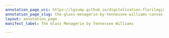 ```yaml
---
annotation_page_uri: https://lgsump.github.io/digitalization-florilegium/annotations/the-glass-menagerie-by-tennessee-williams-canvas-1-768-308412.json
annotation_page_slug: the-glass-menagerie-by-tennessee-williams-canvas-1-768-308412
layout: annotation_page
manifest_label: The Glass Menagerie by Tennessee Williams

---
```

